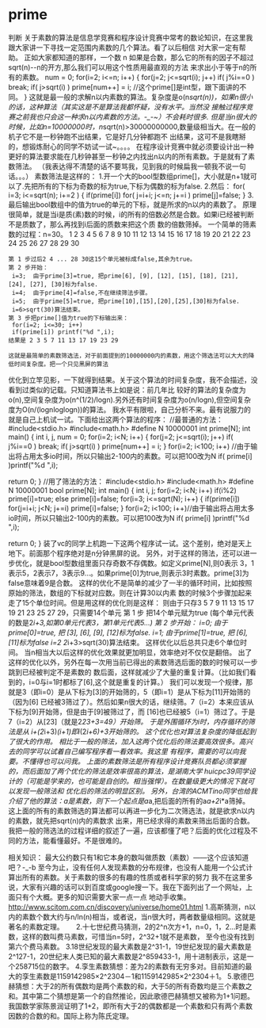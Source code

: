 # prime
判断
关于素数的算法是信息学竞赛和程序设计竞赛中常考的数论知识，在这里我跟大家讲一下寻找一定范围内素数的几个算法。看了以后相信
对大家一定有帮助。
    正如大家都知道的那样，一个数 n 如果是合数，那么它的所有的因子不超过sqrt(n)--n的开方,那么我们可以用这个性质用最直观的方法
来求出小于等于n的所有的素数。
    num = 0;
    for(i=2; i<=n; i++)
    {  for(j=2; j<=sqrt(i); j++)
         if( j%i==0 ) break;
       if( j>sqrt(i) ) prime[num++] = i;  //这个prime[]是int型，跟下面讲的不同。
    }
    这就是最一般的求解n以内素数的算法。复杂度是o(n*sqrt(n))，如果n很小的话，这种算法（其实这是不是算法我都怀疑，没有水平。当然没
接触过程序竞赛之前我也只会这一种求n以内素数的方法。-_-~）不会耗时很多.
    但是当n很大的时候，比如n=10000000时，n*sqrt(n)>30000000000,数量级相当大。在一般的机子它不是一秒钟跑不出结果，它是好几分钟都跑不
出结果，这可不是我瞎掰的，想锻炼耐心的同学不妨试一试~。。。。
    在程序设计竞赛中就必须要设计出一种更好的算法要求能在几秒钟甚至一秒钟之内找出n以内的所有素数。于是就有了素数筛法。
    （我表达得不清楚的话不要骂我，见到我的时候扁我一顿我不说一句话。。。）
    素数筛法是这样的：
    1.开一个大的bool型数组prime[]，大小就是n+1就可以了.先把所有的下标为奇数的标为true,下标为偶数的标为false.
    2.然后：
      for( i=3; i<=sqrt(n); i+=2 )
      {   if(prime[i])
          for( j=i+i; j<=n; j+=i ) prime[j]=false;
      }
    3.最后输出bool数组中的值为true的单元的下标，就是所求的n以内的素数了。
    原理很简单，就是当i是质(素)数的时候，i的所有的倍数必然是合数。如果i已经被判断不是质数了，那么再找到i后面的质数来把这个质
数的倍数筛掉。
    一个简单的筛素数的过程：n=30。
    1 2 3 4 5 6 7 8 9 10 11 12 13 14 15 16 17 18 19 20 21 22 23 24 25 26 27 28 29 30
   
    第 1 步过后2 4 ... 28 30这15个单元被标成false,其余为true。
    第 2 步开始：
     i=3;  由于prime[3]=true, 把prime[6], [9], [12], [15], [18], [21], [24], [27], [30]标为false.
     i=4;  由于prime[4]=false,不在继续筛法步骤。
     i=5;  由于prime[5]=true, 把prime[10],[15],[20],[25],[30]标为false.
     i=6>sqrt(30)算法结束。
    第 3 步把prime[]值为true的下标输出来：
     for(i=2; i<=30; i++)
     if(prime[i]) printf("%d ",i);
    结果是 2 3 5 7 11 13 17 19 23 29
   
    这就是最简单的素数筛选法，对于前面提到的10000000内的素数，用这个筛选法可以大大的降低时间复杂度。把一个只见黑屏的算法
优化到立竿见影，一下就得到结果。关于这个算法的时间复杂度，我不会描述，没看到过类似的记载。只知道算法书上如是说：前几年比
较好的算法的复杂度为o(n),空间复杂度为o(n^(1/2)/logn).另外还有时间复杂度为o(n/logn),但空间复杂度为O(n/(lognloglogn))的算法。
我水平有限啦，自己分析不来。最有说服力的就是自己上机试一试。下面给出这两个算法的程序：
//最普通的方法：
#include<stdio.h>
#include<math.h>
#define N 10000001
int prime[N];
int main()
{
    int i, j, num = 0;
 for(i=2; i<N; i++)
    {  for(j=2; j<=sqrt(i); j++)
         if( j%i==0 ) break;
       if( j>sqrt(i) ) prime[num++] = i;
    }
 for(i=2; i<100; i++) //由于输出将占用太多io时间，所以只输出2-100内的素数。可以把100改为N
    if( prime[i] )printf("%d ",i);
   
 return 0;
}
//用了筛法的方法：
#include<stdio.h>
#include<math.h>
#define N 10000001
bool prime[N];
int main()
{
   int i, j;
   for(i=2; i<N; i++)
  if(i%2) prime[i]=true;
  else prime[i]=false;
   for(i=3; i<=sqrt(N); i++)
   {   if(prime[i])
       for(j=i+i; j<N; j+=i) prime[i]=false;
   }
   for(i=2; i<100; i++)//由于输出将占用太多io时间，所以只输出2-100内的素数。可以把100改为N
    if( prime[i] )printf("%d ",i);
  
   return 0;
}
装了vc的同学上机跑一下这两个程序试一试。这个差别，绝对是天上地下。前面那个程序绝对是n分钟黑屏的说。
另外，对于这样的筛法，还可以进一步优化，就是bool型数组里面只存奇数不存偶数。如定义prime[N],则0表示
3，1表示5，2表示7，3表示9...。如果prime[0]为true,则表示3时素数。prime[3]为false意味着9是合数。
这样的优化不是简单的减少了一半的循环时间，比如按照原始的筛法，数组的下标就对应数。则在计算30以内素
数的时候3个步骤加起来走了15个单位时间。但是用这样的优化则是这样：
则由于只存3 5 7 9 11 13 15 17 19 21 23 25 27 29，只需要14个单元
第 1 步 把14个单元赋为true (每个单元代表的数是2*i+3,如第0单元代表3，第1单元代表5...)
第 2 步开始：
     i=0;  由于prime[0]=true, 把 [3], [6], [9], [12]标为false.
     i=1;  由于prime[1]=true, 把 [6], [11]标为false
     i=2  2*i+3>sqrt(30)算法结束。
这样优化以后总共只走6个单位时间。
当n相当大以后这样的优化效果就更加明显，效率绝对不仅仅是翻倍。
出了这样的优化以外，另外在每一次用当前已得出的素数筛选后面的数的时候可以一步跳到已经被判定不是素数的
数后面，这样就减少了大量的重复计算。（比如我们看到的，i=0与i=1时都标了[6],这个就是重复的计算。）
我们可以发现一个规律，那就是3（即i=0）是从下标为[3]的开始筛的，5（即i=1）是从下标为[11]开始筛的（因为[6]
已经被3筛过了）。然后如果n很大的话，继续筛。7（i=2）本来应该从下标为[9]开始筛，但是由于[9]被筛过了，而
[16]也已经被5（i=1）筛过了。于是7（i=2）从[23]（就是2*23+3=49）开始筛。
于是外围循环为i时，内存循环的筛法是从 i+(2*i+3)*(i+1)即i*(2*i+6)+3开始筛的。
这个优化也对算法复杂度的降低起到了很大的作用。
相比于一般的筛法，加入这两个优化后的筛法要高效很多。高兴去的同学可以试着自己编写程序看一看效率。我这里
有程序，需要的可以向我要。不懂得也可以问我。
上面的素数筛法是所有程序设计竞赛队员都必须掌握的，而后面加了两个优化的筛法是效率很高的算法，是湖南大学
huicpc39同学设计的（可能是学来的，也可能是自创的。相当强悍）。在数量级更大的情况下就可以发现一般筛法和
优化后的筛法的明显区别。
另外，台湾的ACMTino同学也给我介绍了他的算法：a是素数，则下一个起点是a*a,把后面的所有的a*a+2*i*a筛掉。
这上面的所有的素数筛选的算法都可以再进一步化为二次筛选法，就是欲求n以内的素数，就先把sqrt(n)内的素数求
出来，用已经求得的素数来筛出后面的合数。
我把一般的筛选法的过程详细的叙述了一遍，应该都懂了吧？后面的优化过程及不同的方法，能看懂最好。不是很难的。
 
相关知识：
最大公约数只有1和它本身的数叫做质数（素数）——这个应该知道吧？-_-b
    至今为止，没有任何人发现素数的分布规律，也没有人能用一个公式计算出所有的素数。关于素数的很多的有趣的性质或者科学家的努力
我不在这里多说，大家有兴趣的话可以到百度或google搜一下。我在下面列出了一个网址，上面只有个大概。更多的知识需要大家一点一点
地动手收集。
http://www.scitom.com.cn/discovery/universe/home01.html
1.高斯猜测，n以内的素数个数大约与n/ln(n)相当，或者说，当n很大时，两者数量级相同。这就是著名的素数定理。　　
2.十七世纪费马猜测，2的2^n次方+1，n=0，1，2…时是素数，这样的数叫费马素数，可惜当n=5时，2^32+1就不是素数，
  至今也没有找到第六个费马素数。
3.18世纪发现的最大素数是2^31-1，19世纪发现的最大素数是2^127-1，20世纪末人类已知的最大素数是2^859433-1，用十进制表示，这是一个258715位的数字。
4.孪生素数猜想：差为2的素数有无穷多对。目前知道的最大的孪生素数是1159142985×2^2304－1和1159142985×2^2304＋1。
5.歌德巴赫猜想：大于2的所有偶数均是两个素数的和，大于5的所有奇数均是三个素数之和。其中第二个猜想是第一个的自然推论，因此歌德巴赫猜想又被称为1+1问题。我国数学家陈景润证明了1+2，即所有大于2的偶数都是一个素数和只有两个素数因数的合数的和。国际上称为陈氏定理。
